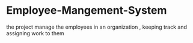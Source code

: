 # Employee-Mangement-System
the project manage the employees in an organization , keeping track and assigning work to them
